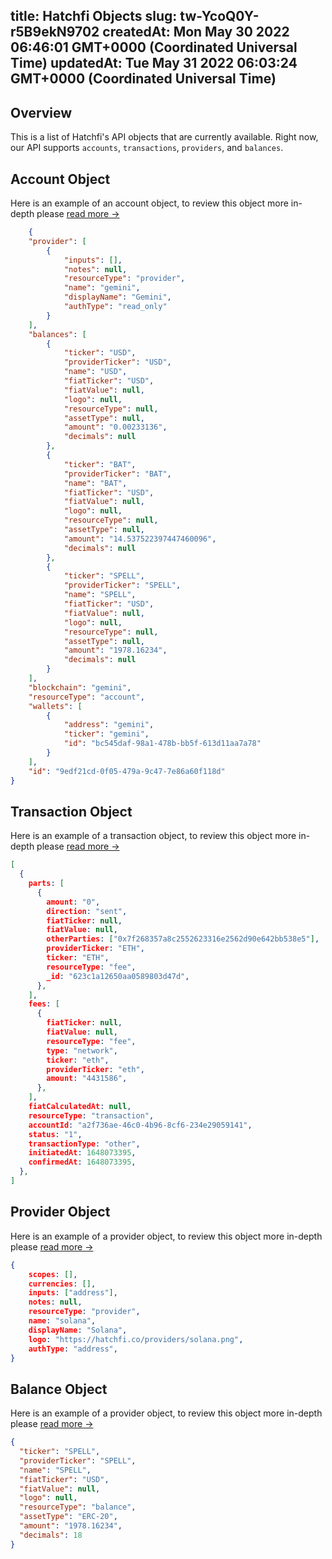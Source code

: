 
title: Hatchfi Objects
slug: tw-YcoQ0Y-r5B9ekN9702
createdAt: Mon May 30 2022 06:46:01 GMT+0000 (Coordinated Universal Time)
updatedAt: Tue May 31 2022 06:03:24 GMT+0000 (Coordinated Universal Time)
---

## Overview

This is a list of Hatchfi's API objects that are currently available. Right now, our API supports `accounts`, `transactions`, `providers`, and `balances`.

## Account Object

Here is an example of an account object, to review this object more in-depth please [read more →](https://docs.hatchfi.co/account-object)

```json
    {
	"provider": [
		{
			"inputs": [],
			"notes": null,
			"resourceType": "provider",
			"name": "gemini",
			"displayName": "Gemini",
			"authType": "read_only"
		}
	],
	"balances": [
		{
			"ticker": "USD",
			"providerTicker": "USD",
			"name": "USD",
			"fiatTicker": "USD",
			"fiatValue": null,
			"logo": null,
			"resourceType": null,
			"assetType": null,
			"amount": "0.00233136",
			"decimals": null
		},
		{
			"ticker": "BAT",
			"providerTicker": "BAT",
			"name": "BAT",
			"fiatTicker": "USD",
			"fiatValue": null,
			"logo": null,
			"resourceType": null,
			"assetType": null,
			"amount": "14.537522397447460096",
			"decimals": null
		},
		{
			"ticker": "SPELL",
			"providerTicker": "SPELL",
			"name": "SPELL",
			"fiatTicker": "USD",
			"fiatValue": null,
			"logo": null,
			"resourceType": null,
			"assetType": null,
			"amount": "1978.16234",
			"decimals": null
		}
	],
	"blockchain": "gemini",
	"resourceType": "account",
	"wallets": [
		{
			"address": "gemini",
			"ticker": "gemini",
			"id": "bc545daf-98a1-478b-bb5f-613d11aa7a78"
		}
	],
	"id": "9edf21cd-0f05-479a-9c47-7e86a60f118d"
}
```

## [](https://docs.hatchfi.co/hatchfi-objects#transaction-object)Transaction Object

Here is an example of a transaction object, to review this object more in-depth please [read more →](https://docs.hatchfi.co/transaction-object)

```json
[
  {
    parts: [
      {
        amount: "0",
        direction: "sent",
        fiatTicker: null,
        fiatValue: null,
        otherParties: ["0x7f268357a8c2552623316e2562d90e642bb538e5"],
        providerTicker: "ETH",
        ticker: "ETH",
        resourceType: "fee",
        _id: "623c1a12650aa0589803d47d",
      },
    ],
    fees: [
      {
        fiatTicker: null,
        fiatValue: null,
        resourceType: "fee",
        type: "network",
        ticker: "eth",
        providerTicker: "eth",
        amount: "4431586",
      },
    ],
    fiatCalculatedAt: null,
    resourceType: "transaction",
    accountId: "a2f736ae-46c0-4b96-8cf6-234e29059141",
    status: "1",
    transactionType: "other",
    initiatedAt: 1648073395,
    confirmedAt: 1648073395,
  },
]
```

## [](https://docs.hatchfi.co/hatchfi-objects#provider-object)Provider Object

Here is an example of a provider object, to review this object more in-depth please [read more →](https://docs.hatchfi.co/provider-object)

```json
{
    scopes: [],
    currencies: [],
    inputs: ["address"],
    notes: null,
    resourceType: "provider",
    name: "solana",
    displayName: "Solana",
    logo: "https://hatchfi.co/providers/solana.png",
    authType: "address",
}
```

## [](https://docs.hatchfi.co/hatchfi-objects#balance-object)Balance Object

Here is an example of a provider object, to review this object more in-depth please [read more →](https://docs.hatchfi.co/balance-object)

```json
{
  "ticker": "SPELL",
  "providerTicker": "SPELL",
  "name": "SPELL",
  "fiatTicker": "USD",
  "fiatValue": null,
  "logo": null,
  "resourceType": "balance",
  "assetType": "ERC-20",
  "amount": "1978.16234",
  "decimals": 18
}
```





